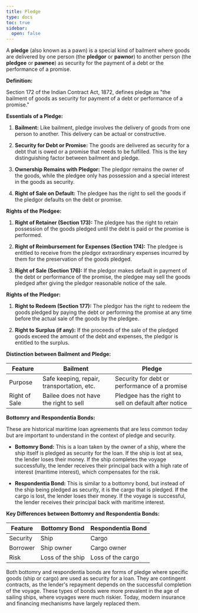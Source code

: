 ```yaml
---
title: Pledge
type: docs
toc: true
sidebar:
  open: false
---
```

A **pledge** (also known as a pawn) is a special kind of bailment where goods are delivered by one person (the **pledgor** or **pawnor**) to another person (the **pledgee** or **pawnee**) as security for the payment of a debt or the performance of a promise.

**Definition:**

Section 172 of the Indian Contract Act, 1872, defines pledge as "the bailment of goods as security for payment of a debt or performance of a promise."

**Essentials of a Pledge:**

1.  **Bailment:** Like bailment, pledge involves the delivery of goods from one person to another. This delivery can be actual or constructive.

2.  **Security for Debt or Promise:** The goods are delivered as security for a debt that is owed or a promise that needs to be fulfilled. This is the key distinguishing factor between bailment and pledge.

3.  **Ownership Remains with Pledgor:** The pledgor remains the owner of the goods, while the pledgee only has possession and a special interest in the goods as security.

4.  **Right of Sale on Default:** The pledgee has the right to sell the goods if the pledgor defaults on the debt or promise.

**Rights of the Pledgee:**

1.  **Right of Retainer (Section 173):** The pledgee has the right to retain possession of the goods pledged until the debt is paid or the promise is performed.

2.  **Right of Reimbursement for Expenses (Section 174):** The pledgee is entitled to receive from the pledgor extraordinary expenses incurred by them for the preservation of the goods pledged.

3.  **Right of Sale (Section 176):** If the pledgor makes default in payment of the debt or performance of the promise, the pledgee may sell the goods pledged after giving the pledgor reasonable notice of the sale.

**Rights of the Pledgor:**

1.  **Right to Redeem (Section 177):** The pledgor has the right to redeem the goods pledged by paying the debt or performing the promise at any time before the actual sale of the goods by the pledgee.

2.  **Right to Surplus (if any):** If the proceeds of the sale of the pledged goods exceed the amount of the debt and expenses, the pledgor is entitled to the surplus.

**Distinction between Bailment and Pledge:**

| Feature         | Bailment                                     | Pledge                                                   |
| --------------- | -------------------------------------------- | ------------------------------------------------------- |
| Purpose         | Safe keeping, repair, transportation, etc. | Security for debt or performance of a promise         |
| Right of Sale | Bailee does not have the right to sell        | Pledgee has the right to sell on default after notice |

**Bottomry and Respondentia Bonds:**

These are historical maritime loan agreements that are less common today but are important to understand in the context of pledge and security.

*   **Bottomry Bond:** This is a loan taken by the owner of a ship, where the ship itself is pledged as security for the loan. If the ship is lost at sea, the lender loses their money. If the ship completes the voyage successfully, the lender receives their principal back with a high rate of interest (maritime interest), which compensates for the risk.

*   **Respondentia Bond:** This is similar to a bottomry bond, but instead of the ship being pledged as security, it is the cargo that is pledged. If the cargo is lost, the lender loses their money. If the voyage is successful, the lender receives their principal back with maritime interest.

**Key Differences between Bottomry and Respondentia Bonds:**

| Feature       | Bottomry Bond                                  | Respondentia Bond                                |
| ------------- | --------------------------------------------- | ----------------------------------------------- |
| Security      | Ship                                           | Cargo                                           |
| Borrower      | Ship owner                                     | Cargo owner                                     |
| Risk          | Loss of the ship                             | Loss of the cargo                               |

Both bottomry and respondentia bonds are forms of pledge where specific goods (ship or cargo) are used as security for a loan. They are contingent contracts, as the lender's repayment depends on the successful completion of the voyage. These types of bonds were more prevalent in the age of sailing ships, where voyages were much riskier. Today, modern insurance and financing mechanisms have largely replaced them.


